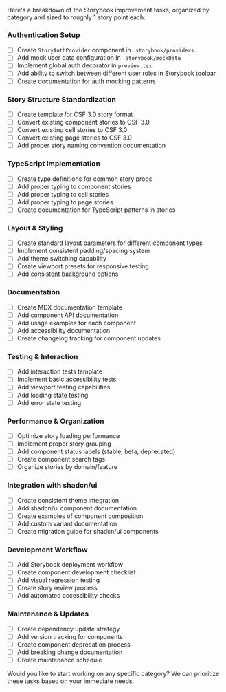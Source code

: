 Here's a breakdown of the Storybook improvement tasks, organized by category and sized to roughly 1 story point each:

### Authentication Setup
- [ ] Create `StoryAuthProvider` component in `.storybook/providers`
- [ ] Add mock user data configuration in `.storybook/mockData`
- [ ] Implement global auth decorator in `preview.tsx`
- [ ] Add ability to switch between different user roles in Storybook toolbar
- [ ] Create documentation for auth mocking patterns

### Story Structure Standardization
- [ ] Create template for CSF 3.0 story format
- [ ] Convert existing component stories to CSF 3.0
- [ ] Convert existing cell stories to CSF 3.0
- [ ] Convert existing page stories to CSF 3.0
- [ ] Add proper story naming convention documentation

### TypeScript Implementation
- [ ] Create type definitions for common story props
- [ ] Add proper typing to component stories
- [ ] Add proper typing to cell stories
- [ ] Add proper typing to page stories
- [ ] Create documentation for TypeScript patterns in stories

### Layout & Styling
- [ ] Create standard layout parameters for different component types
- [ ] Implement consistent padding/spacing system
- [ ] Add theme switching capability
- [ ] Create viewport presets for responsive testing
- [ ] Add consistent background options

### Documentation
- [ ] Create MDX documentation template
- [ ] Add component API documentation
- [ ] Add usage examples for each component
- [ ] Add accessibility documentation
- [ ] Create changelog tracking for component updates

### Testing & Interaction
- [ ] Add interaction tests template
- [ ] Implement basic accessibility tests
- [ ] Add viewport testing capabilities
- [ ] Add loading state testing
- [ ] Add error state testing

### Performance & Organization
- [ ] Optimize story loading performance
- [ ] Implement proper story grouping
- [ ] Add component status labels (stable, beta, deprecated)
- [ ] Create component search tags
- [ ] Organize stories by domain/feature

### Integration with shadcn/ui
- [ ] Create consistent theme integration
- [ ] Add shadcn/ui component documentation
- [ ] Create examples of component composition
- [ ] Add custom variant documentation
- [ ] Create migration guide for shadcn/ui components

### Development Workflow
- [ ] Add Storybook deployment workflow
- [ ] Create component development checklist
- [ ] Add visual regression testing
- [ ] Create story review process
- [ ] Add automated accessibility checks

### Maintenance & Updates
- [ ] Create dependency update strategy
- [ ] Add version tracking for components
- [ ] Create component deprecation process
- [ ] Add breaking change documentation
- [ ] Create maintenance schedule

Would you like to start working on any specific category? We can prioritize these tasks based on your immediate needs.
